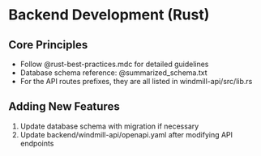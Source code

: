 # Backend Development (Rust)

## Core Principles

- Follow @rust-best-practices.mdc for detailed guidelines
- Database schema reference: @summarized_schema.txt
- For the API routes prefixes, they are all listed in windmill-api/src/lib.rs

## Adding New Features

1. Update database schema with migration if necessary
2. Update backend/windmill-api/openapi.yaml after modifying API endpoints
